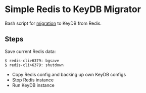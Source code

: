 # Simple Redis to KeyDB Migrator

Bash script for [migration](https://docs.keydb.dev/docs/migration) to KeyDB from Redis.

## Steps

Save current Redis data:

```
$ redis-cli>6379: bgsave
$ redis-cli>6379: shutdown
```

* Copy Redis config and backing up own KeyDB configs
* Stop Redis instance
* Run KeyDB instance
